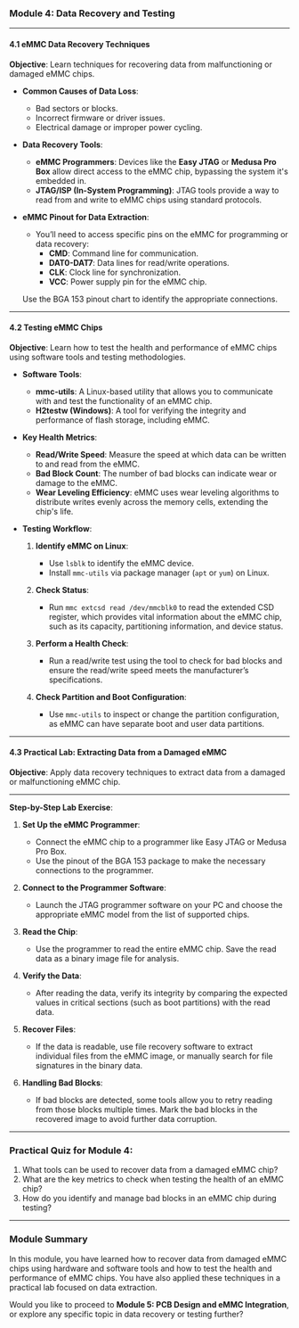 ### Module 4: Data Recovery and Testing

---

#### **4.1 eMMC Data Recovery Techniques**

**Objective**: Learn techniques for recovering data from malfunctioning or damaged eMMC chips.

- **Common Causes of Data Loss**:
  - Bad sectors or blocks.
  - Incorrect firmware or driver issues.
  - Electrical damage or improper power cycling.
  
- **Data Recovery Tools**:
  - **eMMC Programmers**: Devices like the **Easy JTAG** or **Medusa Pro Box** allow direct access to the eMMC chip, bypassing the system it's embedded in.
  - **JTAG/ISP (In-System Programming)**: JTAG tools provide a way to read from and write to eMMC chips using standard protocols.
  
- **eMMC Pinout for Data Extraction**:
  - You’ll need to access specific pins on the eMMC for programming or data recovery:
    - **CMD**: Command line for communication.
    - **DAT0-DAT7**: Data lines for read/write operations.
    - **CLK**: Clock line for synchronization.
    - **VCC**: Power supply pin for the eMMC chip.
  
  Use the BGA 153 pinout chart to identify the appropriate connections.

---

#### **4.2 Testing eMMC Chips**

**Objective**: Learn how to test the health and performance of eMMC chips using software tools and testing methodologies.

- **Software Tools**:
  - **mmc-utils**: A Linux-based utility that allows you to communicate with and test the functionality of an eMMC chip.
  - **H2testw (Windows)**: A tool for verifying the integrity and performance of flash storage, including eMMC.

- **Key Health Metrics**:
  - **Read/Write Speed**: Measure the speed at which data can be written to and read from the eMMC.
  - **Bad Block Count**: The number of bad blocks can indicate wear or damage to the eMMC.
  - **Wear Leveling Efficiency**: eMMC uses wear leveling algorithms to distribute writes evenly across the memory cells, extending the chip's life.
  
- **Testing Workflow**:
  1. **Identify eMMC on Linux**:
     - Use `lsblk` to identify the eMMC device.
     - Install `mmc-utils` via package manager (`apt` or `yum`) on Linux.
  
  2. **Check Status**:
     - Run `mmc extcsd read /dev/mmcblk0` to read the extended CSD register, which provides vital information about the eMMC chip, such as its capacity, partitioning information, and device status.
  
  3. **Perform a Health Check**:
     - Run a read/write test using the tool to check for bad blocks and ensure the read/write speed meets the manufacturer’s specifications.
  
  4. **Check Partition and Boot Configuration**:
     - Use `mmc-utils` to inspect or change the partition configuration, as eMMC can have separate boot and user data partitions.
  
---

#### **4.3 Practical Lab: Extracting Data from a Damaged eMMC**

**Objective**: Apply data recovery techniques to extract data from a damaged or malfunctioning eMMC chip.

---

**Step-by-Step Lab Exercise**:

1. **Set Up the eMMC Programmer**:
   - Connect the eMMC chip to a programmer like Easy JTAG or Medusa Pro Box.
   - Use the pinout of the BGA 153 package to make the necessary connections to the programmer.

2. **Connect to the Programmer Software**:
   - Launch the JTAG programmer software on your PC and choose the appropriate eMMC model from the list of supported chips.

3. **Read the Chip**:
   - Use the programmer to read the entire eMMC chip. Save the read data as a binary image file for analysis.
   
4. **Verify the Data**:
   - After reading the data, verify its integrity by comparing the expected values in critical sections (such as boot partitions) with the read data.
   
5. **Recover Files**:
   - If the data is readable, use file recovery software to extract individual files from the eMMC image, or manually search for file signatures in the binary data.

6. **Handling Bad Blocks**:
   - If bad blocks are detected, some tools allow you to retry reading from those blocks multiple times. Mark the bad blocks in the recovered image to avoid further data corruption.

---

### **Practical Quiz for Module 4**:
1. What tools can be used to recover data from a damaged eMMC chip?
2. What are the key metrics to check when testing the health of an eMMC chip?
3. How do you identify and manage bad blocks in an eMMC chip during testing?

---

### **Module Summary**

In this module, you have learned how to recover data from damaged eMMC chips using hardware and software tools and how to test the health and performance of eMMC chips. You have also applied these techniques in a practical lab focused on data extraction.

Would you like to proceed to **Module 5: PCB Design and eMMC Integration**, or explore any specific topic in data recovery or testing further?